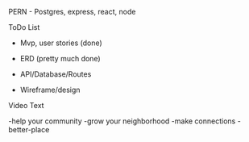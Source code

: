 PERN - Postgres, express, react, node

ToDo List

- Mvp, user stories (done)

- ERD (pretty much done)

- API/Database/Routes

- Wireframe/design

Video Text

-help your community
-grow your neighborhood
-make connections
-better-place

